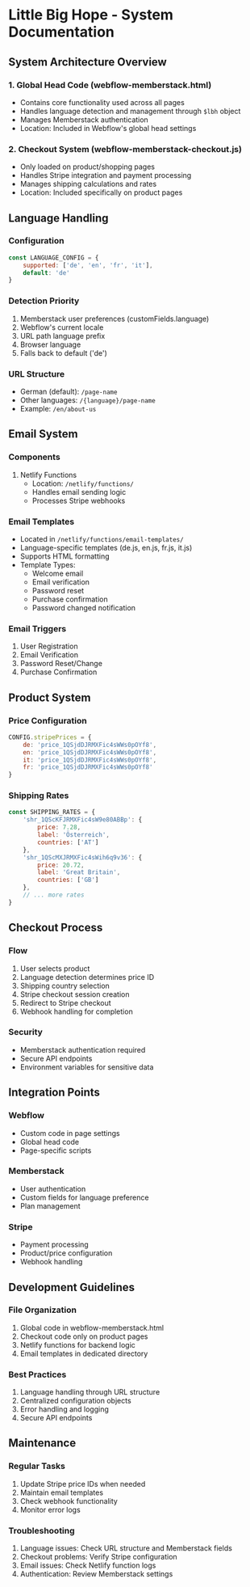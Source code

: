 # Little Big Hope - System Documentation

## System Architecture Overview

### 1. Global Head Code (webflow-memberstack.html)
- Contains core functionality used across all pages
- Handles language detection and management through `$lbh` object
- Manages Memberstack authentication
- Location: Included in Webflow's global head settings

### 2. Checkout System (webflow-memberstack-checkout.js)
- Only loaded on product/shopping pages
- Handles Stripe integration and payment processing
- Manages shipping calculations and rates
- Location: Included specifically on product pages

## Language Handling

### Configuration
```javascript
const LANGUAGE_CONFIG = {
    supported: ['de', 'en', 'fr', 'it'],
    default: 'de'
}
```

### Detection Priority
1. Memberstack user preferences (customFields.language)
2. Webflow's current locale
3. URL path language prefix
4. Browser language
5. Falls back to default ('de')

### URL Structure
- German (default): `/page-name`
- Other languages: `/{language}/page-name`
- Example: `/en/about-us`

## Email System

### Components
1. Netlify Functions
   - Location: `/netlify/functions/`
   - Handles email sending logic
   - Processes Stripe webhooks

### Email Templates
- Located in `/netlify/functions/email-templates/`
- Language-specific templates (de.js, en.js, fr.js, it.js)
- Supports HTML formatting
- Template Types:
  - Welcome email
  - Email verification
  - Password reset
  - Purchase confirmation
  - Password changed notification

### Email Triggers
1. User Registration
2. Email Verification
3. Password Reset/Change
4. Purchase Confirmation

## Product System

### Price Configuration
```javascript
CONFIG.stripePrices = {
    de: 'price_1QSjdDJRMXFic4sWWs0pOYf8',
    en: 'price_1QSjdDJRMXFic4sWWs0pOYf8',
    it: 'price_1QSjdDJRMXFic4sWWs0pOYf8',
    fr: 'price_1QSjdDJRMXFic4sWWs0pOYf8'
}
```

### Shipping Rates
```javascript
const SHIPPING_RATES = {
    'shr_1QScKFJRMXFic4sW9e80ABBp': { 
        price: 7.28, 
        label: 'Österreich', 
        countries: ['AT']
    },
    'shr_1QScMXJRMXFic4sWih6q9v36': { 
        price: 20.72, 
        label: 'Great Britain', 
        countries: ['GB']
    },
    // ... more rates
}
```

## Checkout Process

### Flow
1. User selects product
2. Language detection determines price ID
3. Shipping country selection
4. Stripe checkout session creation
5. Redirect to Stripe checkout
6. Webhook handling for completion

### Security
- Memberstack authentication required
- Secure API endpoints
- Environment variables for sensitive data

## Integration Points

### Webflow
- Custom code in page settings
- Global head code
- Page-specific scripts

### Memberstack
- User authentication
- Custom fields for language preference
- Plan management

### Stripe
- Payment processing
- Product/price configuration
- Webhook handling

## Development Guidelines

### File Organization
1. Global code in webflow-memberstack.html
2. Checkout code only on product pages
3. Netlify functions for backend logic
4. Email templates in dedicated directory

### Best Practices
1. Language handling through URL structure
2. Centralized configuration objects
3. Error handling and logging
4. Secure API endpoints

## Maintenance

### Regular Tasks
1. Update Stripe price IDs when needed
2. Maintain email templates
3. Check webhook functionality
4. Monitor error logs

### Troubleshooting
1. Language issues: Check URL structure and Memberstack fields
2. Checkout problems: Verify Stripe configuration
3. Email issues: Check Netlify function logs
4. Authentication: Review Memberstack settings

